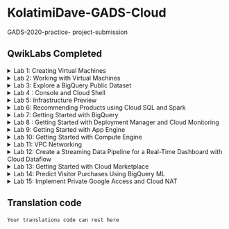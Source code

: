 # KolatimiDave-GADS-Cloud
GADS-2020-practice- project-submission

## QwikLabs Completed

<details>
  <!-- The complete lab title goes here 👇🏾-->
  <summary>Lab 1: Creating Virtual Machines</summary>
  <!-- Provide path to the screenshot here. Example 👇🏾-->
  <img src="Images/Cloud-Creating-VMs.png">
</details>

<details>
  <!-- The complete lab title goes here 👇🏾-->
  <summary>Lab 2: Working with Virtual Machines</summary>
  <!-- Provide path to the screenshot here. Example 👇🏾-->
  <img src="Images/Cloud-Working-w-VMs.png">
</details>

<details>
  <!-- The complete lab title goes here 👇🏾-->
  <summary>Lab 3: Explore a BigQuery Public Dataset</summary>
  <!-- Provide path to the screenshot here. Example 👇🏾-->
  <img src="Images/Cloud-Explore-a-BQ-dataset.png">
</details>

<details>
  <!-- The complete lab title goes here 👇🏾-->
  <summary>Lab 4  : Console and Cloud Shell</summary>
  <!-- Provide path to the screenshot here. Example 👇🏾-->
  <img src="Images/Cloud-Console-and-Cloud-shell.png">
</details>

<details>
  <!-- The complete lab title goes here 👇🏾-->
  <summary>Lab 5: Infrastructure Preview</summary>
  <!-- Provide path to the screenshot here. Example 👇🏾-->
  <img src="Images/Cloud-Infrasture-preview.png">
</details>

<details>
  <!-- The complete lab title goes here 👇🏾-->
  <summary>Lab 6: Recommending Products using Cloud SQL and Spark</summary>
  <!-- Provide path to the screenshot here. Example 👇🏾-->
  <img src="Images/Cloud-Recommend-product-with-Ml-using-Cloud-SQL-and-Dataproc.png">
</details>

<details>
  <!-- The complete lab title goes here 👇🏾-->
  <summary>Lab 7: Getting Started with BigQuery</summary>
  <!-- Provide path to the screenshot here. Example 👇🏾-->
  <img src="Images/Cloud-Getting-Stateted-w-BQ.png">
</details>

<details>
  <!-- The complete lab title goes here 👇🏾-->
  <summary>Lab 8 : Getting Started with Deployment Manager and Cloud Monitoring</summary>
  <!-- Provide path to the screenshot here. Example 👇🏾-->
  <img src="Images/Cloud-Getting-Stateted-w-Deployment-Manager.png">
</details>

<details>
  <!-- The complete lab title goes here 👇🏾-->
  <summary>Lab 9: Getting Started with App Engine</summary>
  <!-- Provide path to the screenshot here. Example 👇🏾-->
  <img src="Images/Cloud-Getting-Stateted-w-A.E.png">
</details>

<details>
  <!-- The complete lab title goes here 👇🏾-->
  <summary>Lab 10: Getting Started with Compute Engine</summary>
  <!-- Provide path to the screenshot here. Example 👇🏾-->
  <img src="Images/Cloud-Getting-Started-w-C.E.png">
</details>

<details>
  <!-- The complete lab title goes here 👇🏾-->
  <summary>Lab 11: VPC Networking</summary>
  <!-- Provide path to the screenshot here. Example 👇🏾-->
  <img src="Images/Cloud-VPC-Networking.png">
</details>

<details>
  <!-- The complete lab title goes here 👇🏾-->
  <summary>Lab 12: Create a Streaming Data Pipeline for a Real-Time Dashboard with Cloud Dataflow</summary>
  <!-- Provide path to the screenshot here. Example 👇🏾-->
  <img src="Images/Cloud-Create-a-Streaming-Data_pipeline-Dataflow.png">
</details>

<details>
  <!-- The complete lab title goes here 👇🏾-->
  <summary>Lab 13: Getting Started with Cloud Marketplace</summary>
  <!-- Provide path to the screenshot here. Example 👇🏾-->
  <img src="Images/Cloud-Marketplace.png">
</details>

<details>
  <!-- The complete lab title goes here 👇🏾-->
  <summary>Lab 14: Predict Visitor Purchases Using BigQuery ML</summary>
  <!-- Provide path to the screenshot here. Example 👇🏾-->
  <img src="Images/Cloud-Predict-Visitor-Purchase-w-BQML.png">
</details>

<details>
  <!-- The complete lab title goes here 👇🏾-->
  <summary>Lab 15: Implement Private Google Access and Cloud NAT</summary>
  <!-- Provide path to the screenshot here. Example 👇🏾-->
  <img src="Images/Cloud-NAT.png">
</details>




## Translation code

```
Your translations code can rest here
```
